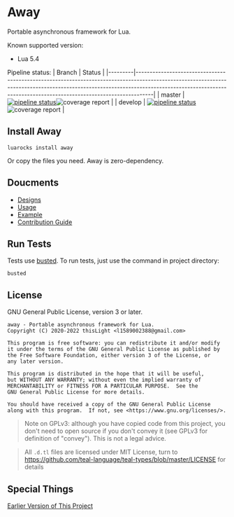 # Away
Portable asynchronous framework for Lua.

Known supported version:
- Lua 5.4

Pipeline status:
| Branch  | Status                                                                                                                                                                                                                                         |
|---------|------------------------------------------------------------------------------------------------------------------------------------------------------------------------------------------------------------------------------------------------|
| master  | [![pipeline status](https://gitlab.com/thislight/away/badges/master/pipeline.svg)](https://gitlab.com/thislight/away/-/pipelines?scope=all&ref=master)![coverage report](https://gitlab.com/thislight/away/badges/master/coverage.svg)    |
| develop | [![pipeline status](https://gitlab.com/thislight/away/badges/develop/pipeline.svg)](https://gitlab.com/thislight/away/-/pipelines?scope=all&ref=develop)![coverage report](https://gitlab.com/thislight/away/badges/develop/coverage.svg) |


## Install Away

````
luarocks install away
````

Or copy the files you need. Away is zero-dependency.

## Doucments
- [Designs](wiki/designs.md)
- [Usage](wiki/usage.md)
- [Example](example/)
- [Contribution Guide](wiki/contributing.md)

## Run Tests
Tests use [busted](http://olivinelabs.com/busted/).
To run tests, just use the command in project directory:
````shell
busted
````

## License
GNU General Public License, version 3 or later.

    away - Portable asynchronous framework for Lua.
    Copyright (C) 2020-2022 thisLight <l1589002388@gmail.com>

    This program is free software: you can redistribute it and/or modify
    it under the terms of the GNU General Public License as published by
    the Free Software Foundation, either version 3 of the License, or
    any later version.

    This program is distributed in the hope that it will be useful,
    but WITHOUT ANY WARRANTY; without even the implied warranty of
    MERCHANTABILITY or FITNESS FOR A PARTICULAR PURPOSE.  See the
    GNU General Public License for more details.

    You should have received a copy of the GNU General Public License
    along with this program.  If not, see <https://www.gnu.org/licenses/>.

> Note on GPLv3: although you have copied code from this project, you don't need to open source if you don't convey it (see GPLv3 for definition of "convey"). This is not a legal advice.

> All `.d.tl` files are licensed under MIT License, turn to https://github.com/teal-language/teal-types/blob/master/LICENSE for details

## Special Things

[Earlier Version of This Project](https://gist.github.com/thislight/220ce18f2e7f303c0b08e1e9c6f3c8ae)
